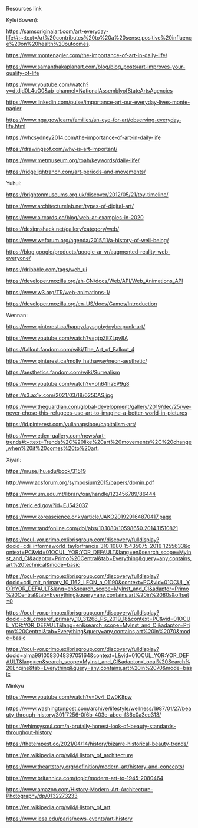 Resources link

Kyle(Bowen):

https://samsoriginalart.com/art-everyday-life/#:~:text=Art%20contributes%20to%20a%20sense,positive%20influence%20on%20health%20outcomes.

https://www.montenagler.com/the-importance-of-art-in-daily-life/

https://www.samanthakaplanart.com/blog/blog_posts/art-improves-your-quality-of-life

https://www.youtube.com/watch?v=dtdjd0L4uO0&ab_channel=NationalAssemblyofStateArtsAgencies

https://www.linkedin.com/pulse/importance-art-our-everyday-lives-monte-nagler

https://www.nga.gov/learn/families/an-eye-for-art/observing-everyday-life.html

https://whcsydney2014.com/the-importance-of-art-in-daily-life

https://drawingsof.com/why-is-art-important/

https://www.metmuseum.org/toah/keywords/daily-life/

https://ridgelightranch.com/art-periods-and-movements/

Yuhui:

https://brightonmuseums.org.uk/discover/2012/05/21/toy-timeline/

https://www.architecturelab.net/types-of-digital-art/

https://www.aircards.co/blog/web-ar-examples-in-2020

https://designshack.net/gallery/category/web/

https://www.weforum.org/agenda/2015/11/a-history-of-well-being/

https://blog.google/products/google-ar-vr/augmented-reality-web-everyone/

https://dribbble.com/tags/web_ui

https://developer.mozilla.org/zh-CN/docs/Web/API/Web_Animations_API

https://www.w3.org/TR/web-animations-1/

https://developer.mozilla.org/en-US/docs/Games/Introduction

Wennan:

https://www.pinterest.ca/happydaysgoby/cyberpunk-art/

https://www.youtube.com/watch?v=gtpZEZLpv8A

https://fallout.fandom.com/wiki/The_Art_of_Fallout_4

https://www.pinterest.ca/molly_hathaway/neon-aesthetic/

https://aesthetics.fandom.com/wiki/Surrealism

https://www.youtube.com/watch?v=oh64haEP9g8

https://s3.ax1x.com/2021/03/18/625DAS.jpg

https://www.theguardian.com/global-development/gallery/2019/dec/25/we-never-chose-this-refugees-use-art-to-imagine-a-better-world-in-pictures

https://id.pinterest.com/yulianapsiboe/capitalism-art/

https://www.eden-gallery.com/news/art-trends#:~:text=Trends%2C%20like%20art%20movements%2C%20change,when%20it%20comes%20to%20art.

Xiyan:

https://muse.jhu.edu/book/31519

http://www.acsforum.org/symposium2015/papers/domin.pdf

https://www.um.edu.mt/library/oar/handle/123456789/86444

https://eric.ed.gov/?id=EJ542037

https://www.koreascience.or.kr/article/JAKO201929164870417.page

https://www.tandfonline.com/doi/abs/10.1080/10598650.2014.11510821

https://ocul-yor.primo.exlibrisgroup.com/discovery/fulldisplay?docid=cdi_informaworld_taylorfrancis_310_1080_15435075_2016_1255633&context=PC&vid=01OCUL_YOR:YOR_DEFAULT&lang=en&search_scope=MyInst_and_CI&adaptor=Primo%20Central&tab=Everything&query=any,contains,art%20technical&mode=basic

https://ocul-yor.primo.exlibrisgroup.com/discovery/fulldisplay?docid=cdi_mit_primary_10_1162_LEON_a_01190&context=PC&vid=01OCUL_YOR:YOR_DEFAULT&lang=en&search_scope=MyInst_and_CI&adaptor=Primo%20Central&tab=Everything&query=any,contains,art%20in%2080s&offset=0

https://ocul-yor.primo.exlibrisgroup.com/discovery/fulldisplay?docid=cdi_crossref_primary_10_31268_PS_2019_18&context=PC&vid=01OCUL_YOR:YOR_DEFAULT&lang=en&search_scope=MyInst_and_CI&adaptor=Primo%20Central&tab=Everything&query=any,contains,art%20in%2070&mode=basic

https://ocul-yor.primo.exlibrisgroup.com/discovery/fulldisplay?docid=alma991008304839705164&context=L&vid=01OCUL_YOR:YOR_DEFAULT&lang=en&search_scope=MyInst_and_CI&adaptor=Local%20Search%20Engine&tab=Everything&query=any,contains,art%20in%2070&mode=basic

Minkyu

https://www.youtube.com/watch?v=0v4_Dw0K8pw

https://www.washingtonpost.com/archive/lifestyle/wellness/1987/01/27/beauty-through-history/301f7256-0f6b-403e-abec-f36c0a3ec313/

https://whimsysoul.com/a-brutally-honest-look-of-beauty-standards-throughout-history

https://thetempest.co/2021/04/14/history/bizarre-historical-beauty-trends/

https://en.wikipedia.org/wiki/History_of_architecture

https://www.theartstory.org/definition/modern-art/history-and-concepts/

https://www.britannica.com/topic/modern-art-to-1945-2080464

https://www.amazon.com/History-Modern-Art-Architecture-Photography/dp/0132273233

https://en.wikipedia.org/wiki/History_of_art

https://www.iesa.edu/paris/news-events/art-history
